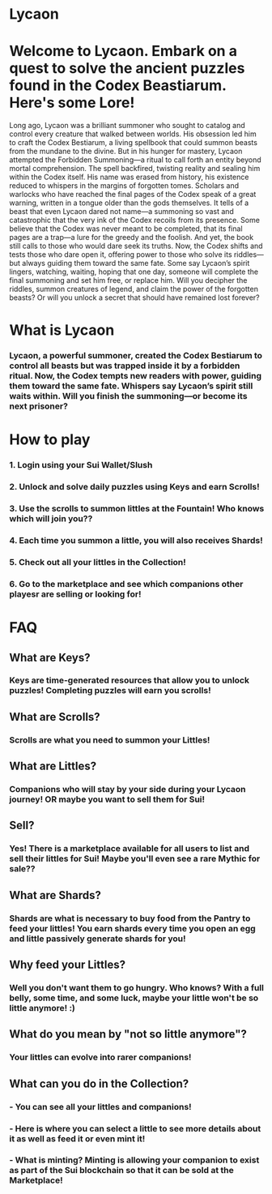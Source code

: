 <h1>Lycaon</h1>

# Welcome to Lycaon. Embark on a quest to solve the ancient puzzles found in the Codex Beastiarum. Here's some Lore!
Long ago, Lycaon was a brilliant summoner who sought to catalog and control every creature that walked between worlds. His obsession led him to craft the Codex Bestiarum, a living spellbook that could summon beasts from the mundane to the divine.
But in his hunger for mastery, Lycaon attempted the Forbidden Summoning—a ritual to call forth an entity beyond mortal comprehension. The spell backfired, twisting reality and sealing him within the Codex itself. His name was erased from history, his existence reduced to whispers in the margins of forgotten tomes.
Scholars and warlocks who have reached the final pages of the Codex speak of a great warning, written in a tongue older than the gods themselves. It tells of a beast that even Lycaon dared not name—a summoning so vast and catastrophic that the very ink of the Codex recoils from its presence.
Some believe that the Codex was never meant to be completed, that its final pages are a trap—a lure for the greedy and the foolish. And yet, the book still calls to those who would dare seek its truths.
Now, the Codex shifts and tests those who dare open it, offering power to those who solve its riddles—but always guiding them toward the same fate. Some say Lycaon’s spirit lingers, watching, waiting, hoping that one day, someone will complete the final summoning and set him free, or replace him.
Will you decipher the riddles, summon creatures of legend, and claim the power of the forgotten beasts?
Or will you unlock a secret that should have remained lost forever?

# What is Lycaon
### Lycaon, a powerful summoner, created the Codex Bestiarum to control all beasts but was trapped inside it by a forbidden ritual. Now, the Codex tempts new readers with power, guiding them toward the same fate. Whispers say Lycaon’s spirit still waits within. Will you finish the summoning—or become its next prisoner?

# How to play

### 1. Login using your Sui Wallet/Slush
### 2. Unlock and solve daily puzzles using Keys and earn Scrolls!
### 3. Use the scrolls to summon littles at the Fountain! Who knows which will join you??
### 4. Each time you summon a little, you will also receives Shards!
### 5. Check out all your littles in the Collection!
### 6. Go to the marketplace and see which companions other playesr are selling or looking for!


# FAQ

## What are Keys?
### Keys are time-generated resources that allow you to unlock puzzles! Completing puzzles will earn you scrolls!

## What are Scrolls?
### Scrolls are what you need to summon your Littles!

## What are Littles?
### Companions who will stay by your side during your Lycaon journey! OR maybe you want to sell them for Sui!

## Sell?
### Yes! There is a marketplace available for all users to list and sell their littles for Sui! Maybe you'll even see a rare Mythic for sale??

## What are Shards?
### Shards are what is necessary to buy food from the Pantry to feed your littles! You earn shards every time you open an egg and little passively generate shards for you!

## Why feed your Littles?
### Well you don't want them to go hungry. Who knows? With a full belly, some time, and some luck, maybe your little won't be so little anymore! :)

## What do you mean by "not so little anymore"?
### Your littles can evolve into rarer companions!

## What can you do in the Collection?
### - You can see all your littles and companions!
### - Here is where you can select a little to see more details about it as well as feed it or even mint it!
### - What is minting? Minting is allowing your companion to exist as part of the Sui blockchain so that it can be sold at the Marketplace!




